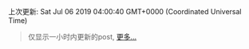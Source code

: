 
  
 上次更新: Sat Jul 06 2019 04:00:40 GMT+0000 (Coordinated Universal Time) 

 > 仅显示一小时内更新的post, [更多...](screenshots/)
  